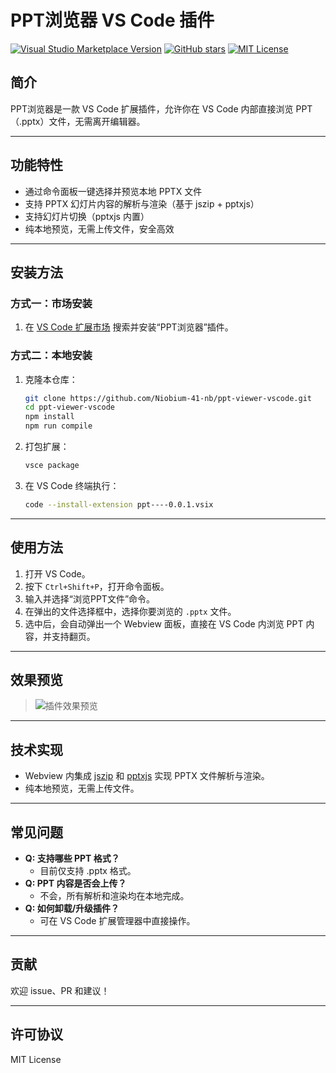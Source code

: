 # PPT浏览器 VS Code 插件

[![Visual Studio Marketplace Version](https://img.shields.io/visual-studio-marketplace/v/Niobium-41-nb.ppt-viewer-vscode?label=VS%20Code%20Marketplace)](https://marketplace.visualstudio.com/items?itemName=Niobium-41-nb.ppt-viewer-vscode)
[![GitHub stars](https://img.shields.io/github/stars/Niobium-41-nb/ppt-viewer-vscode?style=social)](https://github.com/Niobium-41-nb/ppt-viewer-vscode)
[![MIT License](https://img.shields.io/github/license/Niobium-41-nb/ppt-viewer-vscode)](LICENSE)

## 简介

PPT浏览器是一款 VS Code 扩展插件，允许你在 VS Code 内部直接浏览 PPT（.pptx）文件，无需离开编辑器。

---

## 功能特性

- 通过命令面板一键选择并预览本地 PPTX 文件
- 支持 PPTX 幻灯片内容的解析与渲染（基于 jszip + pptxjs）
- 支持幻灯片切换（pptxjs 内置）
- 纯本地预览，无需上传文件，安全高效

---

## 安装方法

### 方式一：市场安装

1. 在 [VS Code 扩展市场](https://marketplace.visualstudio.com/items?itemName=Niobium-41-nb.ppt-viewer-vscode) 搜索并安装“PPT浏览器”插件。

### 方式二：本地安装

1. 克隆本仓库：
   ```sh
   git clone https://github.com/Niobium-41-nb/ppt-viewer-vscode.git
   cd ppt-viewer-vscode
   npm install
   npm run compile
   ```
2. 打包扩展：
   ```sh
   vsce package
   ```
3. 在 VS Code 终端执行：
   ```sh
   code --install-extension ppt----0.0.1.vsix
   ```

---

## 使用方法

1. 打开 VS Code。
2. 按下 `Ctrl+Shift+P`，打开命令面板。
3. 输入并选择“浏览PPT文件”命令。
4. 在弹出的文件选择框中，选择你要浏览的 `.pptx` 文件。
5. 选中后，会自动弹出一个 Webview 面板，直接在 VS Code 内浏览 PPT 内容，并支持翻页。

---

## 效果预览

> ![插件效果预览](images/demo.gif)

---

## 技术实现

- Webview 内集成 [jszip](https://stuk.github.io/jszip/) 和 [pptxjs](https://gitbrent.github.io/PptxGenJS/) 实现 PPTX 文件解析与渲染。
- 纯本地预览，无需上传文件。

---

## 常见问题

- **Q: 支持哪些 PPT 格式？**
  - 目前仅支持 .pptx 格式。
- **Q: PPT 内容是否会上传？**
  - 不会，所有解析和渲染均在本地完成。
- **Q: 如何卸载/升级插件？**
  - 可在 VS Code 扩展管理器中直接操作。

---

## 贡献

欢迎 issue、PR 和建议！

---

## 许可协议

MIT License
